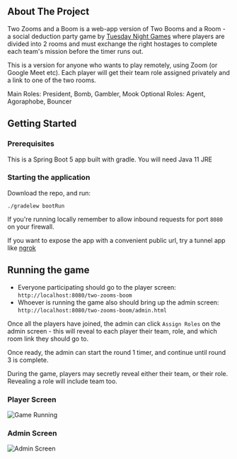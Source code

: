 ## About The Project

Two Zooms and a Boom is a web-app version of Two Booms and a Room - a social deduction party game by [Tuesday Night Games](https://www.tuesdayknightgames.com/tworoomsandaboom) where players are divided into 2 rooms and must exchange the right hostages to complete each team's mission before the timer runs out.

This is a version for anyone who wants to play remotely, using Zoom (or Google Meet etc). Each player will get their team role assigned privately and a link to one of the two rooms. 

Main Roles: President, Bomb, Gambler, Mook
Optional Roles: Agent, Agoraphobe, Bouncer

## Getting Started

### Prerequisites
This is a Spring Boot 5 app built with gradle. 
You will need Java 11 JRE

### Starting the application
Download the repo, and run:

```
./gradelew bootRun
```

If you're running locally remember to allow inbound requests for port `8080` on your firewall.

If you want to expose the app with a convenient public url, try a tunnel app like [ngrok](https://ngrok.com/)

## Running the game

- Everyone participating should go to the player screen: `http://localhost:8080/two-zooms-boom`
- Whoever is running the game also should bring up the admin screen: `http://localhost:8080/two-zooms-boom/admin.html`

Once all the players have joined, the admin can click `Assign Roles` on the admin screen - this will reveal to each player their team, role, and which room link they should go to.

Once ready, the admin can start the round 1 timer, and continue until round 3 is complete.

During the game, players may secretly reveal either their team, or their role. Revealing a role will include team too.

### Player Screen
![Game Running](https://evilearthwormjim.github.io/two-zooms-and-a-boom/blob/master/README/role-assigned.png)

### Admin Screen
![Admin Screen](https://evilearthwormjim.github.io/two-zooms-and-a-boom/README/admin.png)
